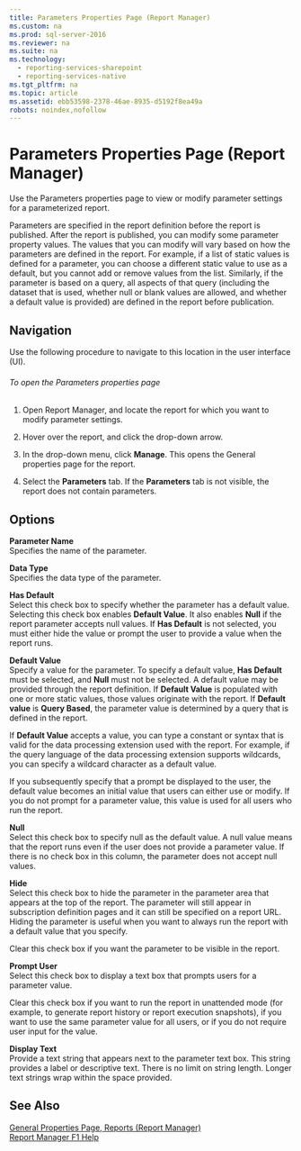 ```yaml
---
title: Parameters Properties Page (Report Manager)
ms.custom: na
ms.prod: sql-server-2016
ms.reviewer: na
ms.suite: na
ms.technology: 
  - reporting-services-sharepoint
  - reporting-services-native
ms.tgt_pltfrm: na
ms.topic: article
ms.assetid: ebb53598-2378-46ae-8935-d5192f8ea49a
robots: noindex,nofollow
---
```

# Parameters Properties Page (Report Manager)
  Use the Parameters properties page to view or modify parameter settings for a parameterized report.  
  
 Parameters are specified in the report definition before the report is published. After the report is published, you can modify some parameter property values. The values that you can modify will vary based on how the parameters are defined in the report. For example, if a list of static values is defined for a parameter, you can choose a different static value to use as a default, but you cannot add or remove values from the list. Similarly, if the parameter is based on a query, all aspects of that query \(including the dataset that is used, whether null or blank values are allowed, and whether a default value is provided\) are defined in the report before publication.  
  
## Navigation  
 Use the following procedure to navigate to this location in the user interface \(UI\).  
  
###### To open the Parameters properties page  
  
1.  Open Report Manager, and locate the report for which you want to modify parameter settings.  
  
2.  Hover over the report, and click the drop\-down arrow.  
  
3.  In the drop\-down menu, click **Manage**. This opens the General properties page for the report.  
  
4.  Select the **Parameters** tab. If the **Parameters** tab is not visible, the report does not contain parameters.  
  
## Options  
 **Parameter Name**  
 Specifies the name of the parameter.  
  
 **Data Type**  
 Specifies the data type of the parameter.  
  
 **Has Default**  
 Select this check box to specify whether the parameter has a default value. Selecting this check box enables **Default Value**. It also enables **Null** if the report parameter accepts null values. If **Has Default** is not selected, you must either hide the value or prompt the user to provide a value when the report runs.  
  
 **Default Value**  
 Specify a value for the parameter. To specify a default value, **Has Default** must be selected, and **Null** must not be selected. A default value may be provided through the report definition. If **Default Value** is populated with one or more static values, those values originate with the report. If **Default value** is **Query Based**, the parameter value is determined by a query that is defined in the report.  
  
 If **Default Value** accepts a value, you can type a constant or syntax that is valid for the data processing extension used with the report. For example, if the query language of the data processing extension supports wildcards, you can specify a wildcard character as a default value.  
  
 If you subsequently specify that a prompt be displayed to the user, the default value becomes an initial value that users can either use or modify. If you do not prompt for a parameter value, this value is used for all users who run the report.  
  
 **Null**  
 Select this check box to specify null as the default value. A null value means that the report runs even if the user does not provide a parameter value. If there is no check box in this column, the parameter does not accept null values.  
  
 **Hide**  
 Select this check box to hide the parameter in the parameter area that appears at the top of the report. The parameter will still appear in subscription definition pages and it can still be specified on a report URL. Hiding the parameter is useful when you want to always run the report with a default value that you specify.  
  
 Clear this check box if you want the parameter to be visible in the report.  
  
 **Prompt User**  
 Select this check box to display a text box that prompts users for a parameter value.  
  
 Clear this check box if you want to run the report in unattended mode \(for example, to generate report history or report execution snapshots\), if you want to use the same parameter value for all users, or if you do not require user input for the value.  
  
 **Display Text**  
 Provide a text string that appears next to the parameter text box. This string provides a label or descriptive text. There is no limit on string length. Longer text strings wrap within the space provided.  
  
## See Also  
 [General Properties Page, Reports &#40;Report Manager&#41;](../../Topics\TopicNameNotContainA/General-Properties-Page,-Reports--Report-Manager-.md)   
 [Report Manager F1 Help](../../Topics\TopicNameNotContainA/Report-Manager-F1-Help.md)  
  
  